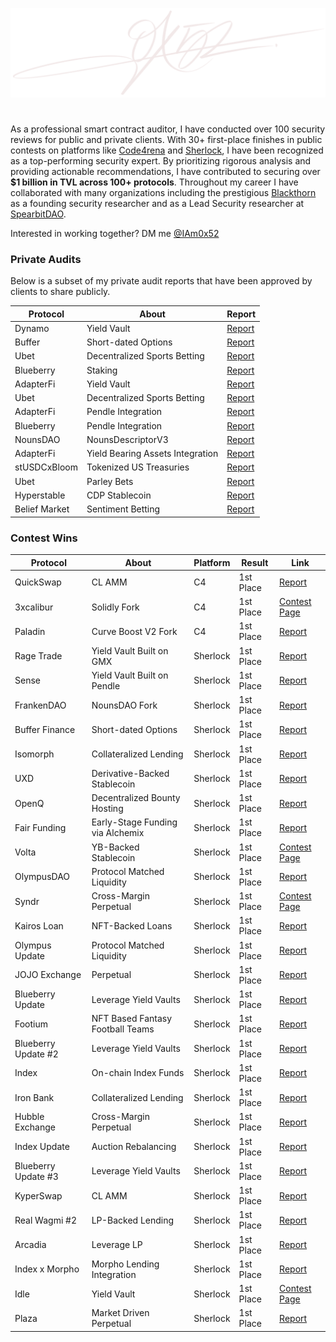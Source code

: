 ![image](assets/0x52.png)

#

As a professional smart contract auditor, I have conducted over 100 security reviews for public and private clients. With 30+ first-place finishes in public contests on platforms like [Code4rena](https://code4rena.com/@0x52) and [Sherlock](https://audits.sherlock.xyz/watson/0x52), I have been recognized as a top-performing security expert. By prioritizing rigorous analysis and providing actionable recommendations, I have contributed to securing over **$1 billion in TVL across 100+ protocols**. Throughout my career I have collaborated with many organizations including  the prestigious [Blackthorn](https://www.blackthorn.xyz/) as a founding security researcher and as a Lead Security researcher at [SpearbitDAO](https://cantina.xyz/u/iam0x52).

Interested in working together? DM me [@IAm0x52](https://twitter.com/IAm0x52)

### Private Audits

Below is a subset of my private audit reports that have been approved by clients to share publicly.

| Protocol | About | Report |
| ---- | ---- | ---------|
| Dynamo | Yield Vault | [Report](reports/7-10-23-Dynamo.md) |
| Buffer | Short-dated Options | [Report](reports/7-26-23-Buffer-v2.5.md) |
| Ubet | Decentralized Sports Betting | [Report](reports/12-18-23-Ubet-Report.md) |
| Blueberry | Staking | [Report](reports/3-27-24-Blueberry-Staking-Report.md) |
| AdapterFi | Yield Vault | [Report](reports/5-3-24-AdapterFi-Report.md) |
| Ubet | Decentralized Sports Betting | [Report](reports/6-12-24-Ubet-Report.md) |
| AdapterFi | Pendle Integration | [Report](reports/6-28-24-AdapterFi-Pendle-Router-Report.md) |
| Blueberry | Pendle Integration | [Report](reports/6-29-24-Blueberry-Pendle-Report.md) |
| NounsDAO | NounsDescriptorV3 | [Report](reports/8-22-24-NounsDescriptorV3-Report.md) |
| AdapterFi | Yield Bearing Assets Integration | [Report](reports/8-25-24-AdapterFi-Yield-Bearing-Allocator-Report.md) |
| stUSDCxBloom | Tokenized US Treasuries | [Report](reports/9-22-24-stUSDCxBloom-Report.md) |
| Ubet | Parley Bets | [Report](reports/12-9-24-Ubet-Parlay-Report.md) |
| Hyperstable | CDP Stablecoin | [Report](reports/2-5-25-Hyperstable.md) |
| Belief Market | Sentiment Betting | [Report](reports/4-1-25-Belief-Market-Report.md) |

### Contest Wins

| Protocol         | About | Platform | Result       | Link |
|------------------|-------|----------|--------------|------|
| QuickSwap        | CL AMM | C4       | 1st Place  | [Report](https://code4rena.com/reports/2022-09-quickswap) |
| 3xcalibur        | Solidly Fork | C4       | 1st Place  | [Contest Page](https://code4rena.com/audits/2022-10-3xcalibur-contest) |
| Paladin          | Curve Boost V2 Fork | C4       | 1st Place  | [Report](https://code4rena.com/reports/2022-10-paladin) |
| Rage Trade       | Yield Vault Built on GMX | Sherlock | 1st Place  | [Report](https://audits.sherlock.xyz/contests/16/report) |
| Sense            | Yield Vault Built on Pendle | Sherlock | 1st Place  | [Report](https://audits.sherlock.xyz/contests/19/report) |
| FrankenDAO       | NounsDAO Fork | Sherlock | 1st Place  | [Report](https://audits.sherlock.xyz/contests/18/report) |
| Buffer Finance   | Short-dated Options | Sherlock | 1st Place  | [Report](https://audits.sherlock.xyz/contests/24/report) |
| Isomorph         | Collateralized Lending | Sherlock | 1st Place  | [Report](https://audits.sherlock.xyz/contests/22) |
| UXD              | Derivative-Backed Stablecoin | Sherlock | 1st Place  | [Report](https://audits.sherlock.xyz/contests/33/report) |
| OpenQ            | Decentralized Bounty Hosting | Sherlock | 1st Place  | [Report](https://audits.sherlock.xyz/contests/39/report) |
| Fair Funding     | Early-Stage Funding via Alchemix | Sherlock | 1st Place  | [Report](https://audits.sherlock.xyz/contests/42/report) |
| Volta            | YB-Backed Stablecoin | Sherlock | 1st Place  | [Contest Page](https://audits.sherlock.xyz/contests/47) |
| OlympusDAO       | Protocol Matched Liquidity | Sherlock | 1st Place  | [Report](https://audits.sherlock.xyz/contests/50/report) |
| Syndr            | Cross-Margin Perpetual | Sherlock | 1st Place  | [Contest Page](https://audits.sherlock.xyz/contests/46) |
| Kairos Loan      | NFT-Backed Loans | Sherlock | 1st Place  | [Report](https://audits.sherlock.xyz/contests/56/report) |
| Olympus Update   | Protocol Matched Liquidity | Sherlock | 1st Place  | [Report](https://audits.sherlock.xyz/contests/60/report) |
| JOJO Exchange    | Perpetual | Sherlock | 1st Place  | [Report](https://audits.sherlock.xyz/contests/70/report) |
| Blueberry Update | Leverage Yield Vaults | Sherlock | 1st Place  | [Report](https://audits.sherlock.xyz/contests/69/report) |
| Footium          | NFT Based Fantasy Football Teams | Sherlock | 1st Place  | [Report](https://audits.sherlock.xyz/contests/71/report) |
| Blueberry Update #2 | Leverage Yield Vaults | Sherlock | 1st Place  | [Report](https://audits.sherlock.xyz/contests/77/report) |
| Index            | On-chain Index Funds | Sherlock | 1st Place  | [Report](https://audits.sherlock.xyz/contests/81/report) |
| Iron Bank        | Collateralized Lending | Sherlock | 1st Place  | [Report](https://audits.sherlock.xyz/contests/84/report) |
| Hubble Exchange  | Cross-Margin Perpetual | Sherlock | 1st Place  | [Report](https://audits.sherlock.xyz/contests/72/report) |
| Index Update     | Auction Rebalancing | Sherlock | 1st Place  | [Report](https://audits.sherlock.xyz/contests/91/report) |
| Blueberry Update #3 | Leverage Yield Vaults | Sherlock | 1st Place  | [Report](https://audits.sherlock.xyz/contests/104/report) |
| KyperSwap        | CL AMM | Sherlock | 1st Place  | [Report](https://audits.sherlock.xyz/contests/103/report) |
| Real Wagmi #2    | LP-Backed Lending | Sherlock | 1st Place  | [Report](https://audits.sherlock.xyz/contests/118/report) |
| Arcadia          | Leverage LP | Sherlock | 1st Place  | [Report](https://audits.sherlock.xyz/contests/137/report) |
| Index x Morpho   | Morpho Lending Integration | Sherlock | 1st Place  | [Report](https://audits.sherlock.xyz/contests/585/report) |
| Idle             | Yield Vault | Sherlock | 1st Place  | [Contest Page](https://audits.sherlock.xyz/contests/571) |
| Plaza            | Market Driven Perpetual | Sherlock | 1st Place  | [Report](https://audits.sherlock.xyz/contests/682/report) |

